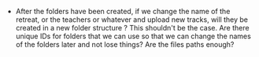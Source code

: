 - After the folders have been created, if we change the name of the retreat, or the teachers or whatever and upload new tracks, will they be created in a new folder structure ? This shouldn't be the case. Are there unique IDs for folders that we can use so that we can change the names of the folders later and not lose things? Are the files paths enough?
